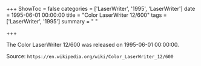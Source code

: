 +++
ShowToc = false
categories = ['LaserWriter', '1995', 'LaserWriter']
date = 1995-06-01 00:00:00
title = "Color LaserWriter 12/600"
tags = ['LaserWriter', '1995']
summary = " "

+++

The Color LaserWriter 12/600 was released on 1995-06-01 00:00:00.

Source: `https://en.wikipedia.org/wiki/Color_LaserWriter_12/600`
